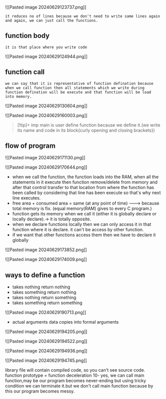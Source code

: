 
![[Pasted image 20240629123737.png]]

	it reduces no of lines because we don't need to write same lines again and again, we can just call the functions.
## function body
	it is that place where you write code

![[Pasted image 20240629124944.png]]

## function call

	we can say that it is representative of function defination because when we call function then all statements which we write during function defination will be execute and that function will be load into memory.
	


![[Pasted image 20240629130604.png]]




![[Pasted image 20240629160003.png]]


>[!tip]+ imp
>main is user define function because we define it.(we write its name and code in its block{curly opening and closing brackets})


## flow of program


![[Pasted image 20240629171130.png]]


![[Pasted image 20240629170644.png]]

- when we call the function, the function loads into the RAM, when all the statements in it execute then function remove/delete from memory and after that control transfer to that location from where the function has been called by considering that line has been execute so that's why next line executes. 
- free area + consumed area = same (at any point of time)  ---> because total memory is fix.  (equal memory(RAM) gives to every C program.)
- function gets its memory when we call it (either it is globally declare or locally declare).-> it is totally opposite.
- when we declare functions locally then we can only access it in that function where it is declare. it can't be access by other function.
- if we want that other functions access them then we have to declare it globally


![[Pasted image 20240629173852.png]]

![[Pasted image 20240629174009.png]]


## ways to define a function

- takes nothing return nothing
- takes something return nothing
- takes nothing return something
- takes something return something


![[Pasted image 20240629190713.png]]



- actual arguments data copies into formal arguments


![[Pasted image 20240629194205.png]]


![[Pasted image 20240629194522.png]]

![[Pasted image 20240629194936.png]]

![[Pasted image 20240629194745.png]]

library file will contain compiled code, so you can't see source code.
function prototype = function deceleration
10- yes, we can call main function,may be our program becomes never-ending but using tricky condition we can terminate it.but we don't call main function because by this our program becomes messy.
